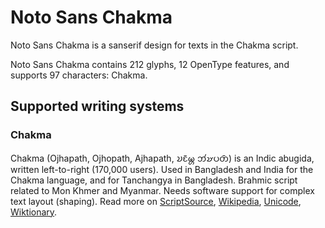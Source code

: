 
# Noto Sans Chakma

Noto Sans Chakma is a sanserif design for texts in the Chakma script. 

Noto Sans Chakma contains 212 glyphs, 12 OpenType features, and supports 97 characters: Chakma.


## Supported writing systems


### Chakma

Chakma (Ojhapath, Ojhopath, Ajhapath, 𑄌𑄋𑄴𑄟𑄳𑄦 𑄃𑄧𑄏𑄛𑄖𑄴) is an Indic abugida, written left-to-right (170,000 users). Used in Bangladesh and India for the Chakma language, and for Tanchangya in Bangladesh. Brahmic script related to Mon Khmer and Myanmar. Needs software support for complex text layout (shaping). Read more on [ScriptSource](https://scriptsource.org/scr/Cakm), [Wikipedia](https://en.wikipedia.org/wiki/ISO_15924:Cakm), [Unicode](https://www.unicode.org/versions/Unicode13.0.0/ch13.pdf#G27486), [Wiktionary](https://en.wiktionary.org/wiki/Category:Chakma_script).

